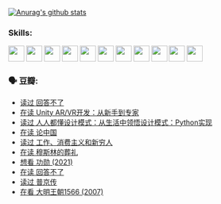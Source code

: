 
[![Anurag's github stats](https://github-readme-stats.vercel.app/api?username=w940853815)](https://github.com/anuraghazra/github-readme-stats)

### Skills:

<code><img height="32" src="https://cdn.jsdelivr.net/npm/simple-icons@v5/icons/python.svg"></code>
<code><img height="32" src="https://cdn.jsdelivr.net/npm/simple-icons@v5/icons/javascript.svg"></code>
<code><img height="32" src="https://cdn.jsdelivr.net/npm/simple-icons@v5/icons/django.svg"></code>
<code><img height="32" src="https://cdn.jsdelivr.net/npm/simple-icons@v5/icons/flask.svg"></code>
<code><img height="32" src="https://cdn.jsdelivr.net/npm/simple-icons@v5/icons/vuetify.svg"></code>
<code><img height="32" src="https://cdn.jsdelivr.net/npm/simple-icons@v5/icons/git.svg"></code>
<code><img height="32" src="https://cdn.jsdelivr.net/npm/simple-icons@v5/icons/docker.svg"></code>
<code><img height="32" src="https://cdn.jsdelivr.net/npm/simple-icons@v5/icons/postgresql.svg"></code>
<code><img height="32" src="https://cdn.jsdelivr.net/npm/simple-icons@v5/icons/elasticsearch.svg"></code>
<code><img height="32" src="https://cdn.jsdelivr.net/npm/simple-icons@v5/icons/macos.svg"></code>
<code><img height="32" src="https://cdn.jsdelivr.net/npm/simple-icons@v5/icons/linux.svg"></code>

### 🗣 豆瓣:

<!-- DOUBAN-ACTIVITIES:START -->
- [读过 回答不了](https://www.douban.com/people/136069238/status/3812155932/?_i=48430143)
- [在读 Unity AR/VR开发：从新手到专家](https://www.douban.com/people/136069238/status/3810864648/?_i=48430143)
- [读过 人人都懂设计模式：从生活中领悟设计模式：Python实现](https://www.douban.com/people/136069238/status/3806334005/?_i=48430143)
- [在读 论中国](https://www.douban.com/people/136069238/status/3805671678/?_i=48430143)
- [读过 工作、消费主义和新穷人](https://www.douban.com/people/136069238/status/3803834644/?_i=48430143)
- [在读 穆斯林的葬礼](https://www.douban.com/people/136069238/status/3802824932/?_i=48430143)
- [想看 功勋‎ (2021)](https://www.douban.com/people/136069238/status/3802127044/?_i=48430143)
- [在读 回答不了](https://www.douban.com/people/136069238/status/3802078489/?_i=48430143)
- [读过 普京传](https://www.douban.com/people/136069238/status/3802076688/?_i=48430143)
- [在看 大明王朝1566‎ (2007)](https://www.douban.com/people/136069238/status/3800275133/?_i=48430143)
<!-- DOUBAN-ACTIVITIES:END -->
<!--
**w940853815/w940853815** is a ✨ _special_ ✨ repository because its `README.md` (this file) appears on your GitHub profile.

Here are some ideas to get you started:

- 🔭 I’m currently working on ...
- 🌱 I’m currently learning ...
- 👯 I’m looking to collaborate on ...
- 🤔 I’m looking for help with ...
- 💬 Ask me about ...
- 📫 How to reach me: ...
- 😄 Pronouns: ...
- ⚡ Fun fact: ...
-->
